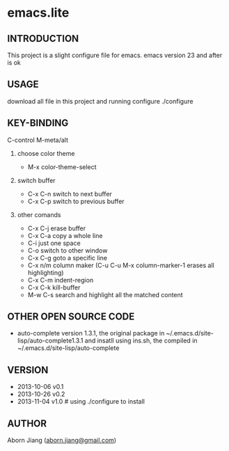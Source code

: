 emacs.lite
==========

## INTRODUCTION
This project is a slight configure file for emacs.
emacs version 23 and after is ok

## USAGE
download all file in this project and running configure
./configure

## KEY-BINDING
C-control
M-meta/alt

1. choose color theme
	*  M-x color-theme-select

2. switch buffer 
	* C-x C-n  switch to next buffer
	* C-x C-p  switch to previous buffer

3. other comands
	* C-x C-j  erase buffer
	* C-x C-a  copy a whole line
	* C-i      just one space
	* C-o      switch to other window
	* C-x C-g  goto a specific line
	* C-x n/m  column maker (C-u C-u M-x column-marker-1 erases all highlighting)
    * C-x C-m  indent-region
    * C-x C-k  kill-buffer
    * M-w C-s  search and highlight all the matched content


## OTHER OPEN SOURCE CODE
* auto-complete version 1.3.1, the original package in
 ~/.emacs.d/site-lisp/auto-complete1.3.1 and insatll using ins.sh, the 
 compiled in  ~/.emacs.d/site-lisp/auto-complete
 
## VERSION
* 2013-10-06 v0.1
* 2013-10-26 v0.2
* 2013-11-04 v1.0    # using ./configure to install 

## AUTHOR
Aborn Jiang (aborn.jiang@gmail.com)
